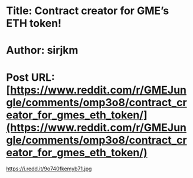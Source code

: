 # Title: Contract creator for GME’s ETH token!
# Author: sirjkm
# Post URL: [https://www.reddit.com/r/GMEJungle/comments/omp3o8/contract_creator_for_gmes_eth_token/](https://www.reddit.com/r/GMEJungle/comments/omp3o8/contract_creator_for_gmes_eth_token/)


https://i.redd.it/9o740fkemyb71.jpg